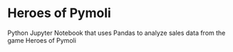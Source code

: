 # Heroes of Pymoli

Python Jupyter Notebook that uses Pandas to analyze sales data from the game Heroes of Pymoli
